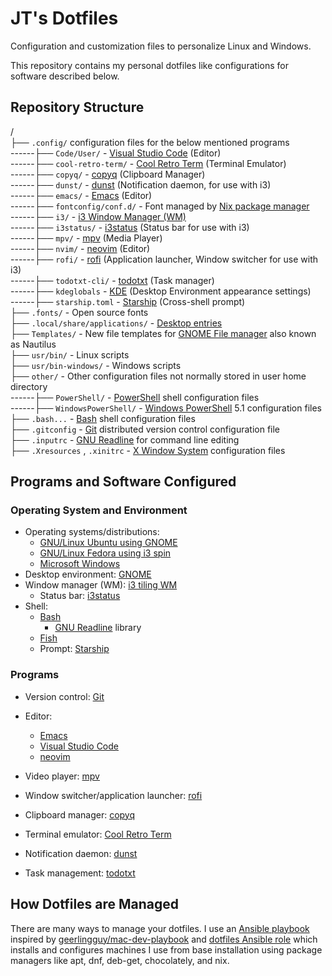 # JT's Dotfiles

Configuration and customization files to personalize Linux and Windows.

This repository contains my personal dotfiles like configurations for software described below.

## Repository Structure

/<br/>
├── `.config/` configuration files for the below mentioned programs<br/>
------├── `Code/User/` - [Visual Studio Code](https://code.visualstudio.com/) (Editor)<br/>
------├── `cool-retro-term/` - [Cool Retro Term](https://github.com/Swordfish90/cool-retro-term) (Terminal Emulator)<br/>
------├── `copyq/` - [copyq](https://hluk.github.io/CopyQ/) (Clipboard Manager)<br/>
------├── `dunst/` - [dunst](https://dunst-project.org/) (Notification daemon, for use with i3)<br/>
------├── `emacs/` - [Emacs](https://www.gnu.org/software/emacs/) (Editor)<br/>
------├── `fontconfig/conf.d/` - Font managed by [Nix package manager](https://nixos.org/)<br/>
------├── `i3/` - [i3 Window Manager (WM)](https://i3wm.org/)<br/>
------├── `i3status/` - [i3status](https://i3wm.org/docs/i3status.html) (Status bar for use with i3)<br/>
------├── `mpv/` - [mpv](https://mpv.io/) (Media Player)<br/>
------├── `nvim/` - [neovim](https://neovim.io/) (Editor)<br/>
------├── `rofi/` - [rofi](https://github.com/davatorium/rofi) (Application launcher, Window switcher for use with i3)<br/>
------├── `todotxt-cli/` - [todotxt](https://github.com/todotxt/todo.txt-cli) (Task manager)<br/>
------├── `kdeglobals` - [KDE](https://kde.org/) (Desktop Environment appearance settings)<br/>
------├── `starship.toml` - [Starship](https://starship.rs/) (Cross-shell prompt)<br/>
├── `.fonts/` - Open source fonts<br/>
├── `.local/share/applications/` - [Desktop entries](https://wiki.archlinux.org/title/desktop_entries)<br/>
├── `Templates/` - New file templates for [GNOME File manager](https://wiki.gnome.org/action/show/Apps/Files?action=show&redirect=Apps%2FNautilus) also known as Nautilus<br/>
├── `usr/bin/` - Linux scripts<br/>
├── `usr/bin-windows/` - Windows scripts<br/>
├── `other/` - Other configuration files not normally stored in user home directory<br/>
------├── `PowerShell/` - [PowerShell](https://learn.microsoft.com/en-us/powershell/scripting/overview?view=powershell) shell configuration files<br/>
------├── `WindowsPowerShell/` - [Windows PowerShell](https://learn.microsoft.com/en-us/powershell/scripting/windows-powershell/starting-windows-powershell) 5.1 configuration files<br/>
├── `.bash...` - [Bash](https://www.gnu.org/software/bash/) shell configuration files<br/>
├── `.gitconfig` - [Git](https://git-scm.com/) distributed version control configuration file<br/>
├── `.inputrc` - [GNU Readline](https://tiswww.cwru.edu/php/chet/readline/rltop.html) for command line editing<br/>
├── `.Xresources` , `.xinitrc` - [X Window System](https://www.x.org/wiki/) configuration files<br/>

## Programs and Software Configured

### Operating System and Environment

- Operating systems/distributions:
  - [GNU/Linux Ubuntu using GNOME](https://ubuntu.com/desktop)
  - [GNU/Linux Fedora using i3 spin](https://spins.fedoraproject.org/en/i3/)
  - [Microsoft Windows](https://www.microsoft.com/en-ca/windows)
- Desktop environment: [GNOME](https://www.gnome.org/)
- Window manager (WM): [i3 tiling WM](https://i3wm.org/)
  - Status bar: [i3status](https://i3wm.org/docs/i3status.html)
- Shell:
  - [Bash](https://www.gnu.org/software/bash/)
    - [GNU Readline](https://tiswww.cwru.edu/php/chet/readline/rltop.html) library
  - [Fish](https://fishshell.com/)
  - Prompt: [Starship](https://starship.rs/)

### Programs

- Version control: [Git](https://git-scm.com/)
- Editor:
  - [Emacs](https://www.gnu.org/software/emacs/)
  - [Visual Studio Code](https://code.visualstudio.com/)
  - [neovim](https://neovim.io/)
- Video player: [mpv](https://mpv.io/)

- Window switcher/application launcher: [rofi](https://github.com/davatorium/rofi)
- Clipboard manager: [copyq](https://hluk.github.io/CopyQ/)
- Terminal emulator: [Cool Retro Term](https://github.com/Swordfish90/cool-retro-term)
- Notification daemon: [dunst](https://dunst-project.org/)
- Task management: [todotxt](https://github.com/todotxt/todo.txt-cli)

## How Dotfiles are Managed

There are many ways to manage your dotfiles. I use an [Ansible playbook](https://github.com/justunsix/dotfiles-playbook) inspired by [geerlingguy/mac-dev-playbook](https://github.com/geerlingguy/mac-dev-playbook) and [dotfiles Ansible role](https://github.com/geerlingguy/ansible-role-dotfiles) which installs and configures machines I use from base installation using package managers like apt, dnf, deb-get, chocolately, and nix.
